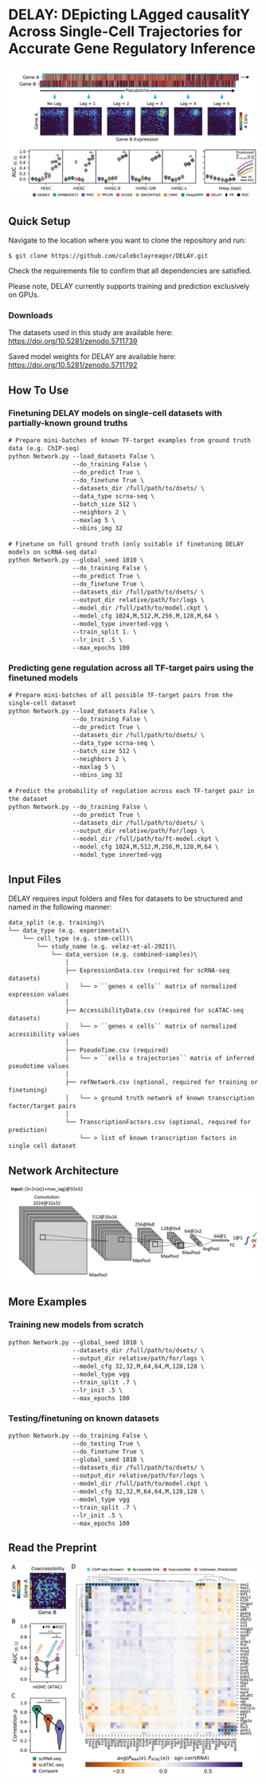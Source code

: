 # DELAY: DEpicting LAgged causalitY Across Single-Cell Trajectories for Accurate Gene Regulatory Inference

![DELAY](figures/DELAY.png)

## Quick Setup

Navigate to the location where you want to clone the repository and run:

```
$ git clone https://github.com/calebclayreagor/DELAY.git
```

Check the requirements file to confirm that all dependencies are satisfied. 

Please note, DELAY currently supports training and prediction exclusively on GPUs.

### Downloads

The datasets used in this study are available here: https://doi.org/10.5281/zenodo.5711739

Saved model weights for DELAY are available here: https://doi.org/10.5281/zenodo.5711792

## How To Use

### Finetuning DELAY models on single-cell datasets with partially-known ground truths

```
# Prepare mini-batches of known TF-target examples from ground truth data (e.g. ChIP-seq)
python Network.py --load_datasets False \
                  --do_training False \
                  --do_predict True \
                  --do_finetune True \
                  --datasets_dir /full/path/to/dsets/ \
                  --data_type scrna-seq \
                  --batch_size 512 \
                  --neighbors 2 \
                  --maxlag 5 \
                  --nbins_img 32
                  
# Finetune on full ground truth (only suitable if finetuning DELAY models on scRNA-seq data)
python Network.py --global_seed 1010 \
                  --do_training False \
                  --do_predict True \
                  --do_finetune True \
                  --datasets_dir /full/path/to/dsets/ \
                  --output_dir relative/path/for/logs \
                  --model_dir /full/path/to/model.ckpt \
                  --model_cfg 1024,M,512,M,256,M,128,M,64 \
                  --model_type inverted-vgg \
                  --train_split 1. \
                  --lr_init .5 \
                  --max_epochs 100
```

### Predicting gene regulation across all TF-target pairs using the finetuned models

```
# Prepare mini-batches of all possible TF-target pairs from the single-cell dataset
python Network.py --load_datasets False \
                  --do_training False \
                  --do_predict True \
                  --datasets_dir /full/path/to/dsets/ \
                  --data_type scrna-seq \
                  --batch_size 512 \
                  --neighbors 2 \
                  --maxlag 5 \
                  --nbins_img 32

# Predict the probability of regulation across each TF-target pair in the dataset
python Network.py --do_training False \
                  --do_predict True \
                  --datasets_dir /full/path/to/dsets/ \
                  --output_dir relative/path/for/logs \
                  --model_dir /full/path/to/ft-model.ckpt \
                  --model_cfg 1024,M,512,M,256,M,128,M,64 \
                  --model_type inverted-vgg
```

## Input Files

DELAY requires input folders and files for datasets to be structured and named in the following manner:

```
data_split (e.g. training)\
└── data_type (e.g. experimental)\
    └── cell_type (e.g. stem-cell)\
        └── study_name (e.g. velez-et-al-2021)\ 
            └── data_version (e.g. combined-samples)\
                │
                ├── ExpressionData.csv (required for scRNA-seq datasets)
                │   └── > ``genes x cells`` matrix of normalized expression values 
                │
                ├── AccessibilityData.csv (required for scATAC-seq datasets)
                │   └── > ``genes x cells`` matrix of normalized accessibility values
                │
                ├── PseudoTime.csv (required)
                │   └── > ``cells x trajectories`` matrix of inferred pseudotime values
                │
                ├── refNetwork.csv (optional, required for training or finetuning)
                │   └── > ground truth network of known transcription factor/target pairs
                │
                └── TranscriptionFactors.csv (optional, required for prediction)
                    └── > list of known transcription factors in single cell dataset
```



## Network Architecture

![Network](figures/network.png)

## More Examples

### Training new models from scratch

```
python Network.py --global_seed 1010 \
                  --datasets_dir /full/path/to/dsets/ \
                  --output_dir relative/path/for/logs \
                  --model_cfg 32,32,M,64,64,M,128,128 \
                  --model_type vgg
                  --train_split .7 \
                  --lr_init .5 \
                  --max_epochs 100    
```

### Testing/finetuning on known datasets

```
python Network.py --do_training False \
                  --do_testing True \
                  --do_finetune True \
                  --global_seed 1010 \
                  --datasets_dir /full/path/to/dsets/ \
                  --output_dir relative/path/for/logs \
                  --model_dir /full/path/to/model.ckpt \
                  --model_cfg 32,32,M,64,64,M,128,128 \
                  --model_type vgg
                  --train_split .7 \
                  --lr_init .5 \
                  --max_epochs 100            
```

## Read the Preprint

![haircell-GRN](figures/haircell-GRN.png)
